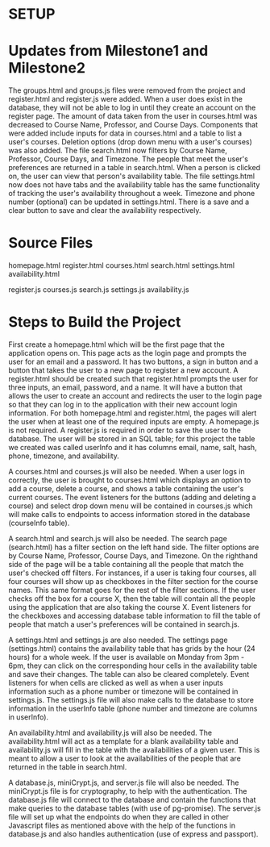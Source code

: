 # SETUP

# Updates from Milestone1 and Milestone2

The groups.html and groups.js files were removed from the project and register.html and register.js were added. When a user does exist in the database, they will not be able to log in until they create an account on the register page. The amount of data taken from the user in courses.html was decreased to Course Name, Professor, and Course Days. Components that were added include inputs for data in courses.html and a table to list a user's courses. Deletion options (drop down menu with a user's courses) was also added. The file search.html now filters by Course Name, Professor, Course Days, and Timezone. The people that meet the user's preferences are returned in a table in search.html. When a person is clicked on, the user can view that person's availability table. The file settings.html now does not have tabs and the availability table has the same functionality of tracking the user's availability throughout a week. Timezone and phone number (optional) can be updated in settings.html. There is a save and a clear button to save and clear the availability respectively.

# Source Files

homepage.html
register.html
courses.html
search.html
settings.html
availability.html

register.js
courses.js
search.js
settings.js
availability.js

# Steps to Build the Project

First create a homepage.html which will be the first page that the application opens on. This page acts as the login page and prompts the user for an email and a password. It has two buttons, a sign in button and a button that takes the user to a new page to register a new account. A register.html should be created such that register.html prompts the user for three inputs, an email, password, and a name. It will have a button that allows the user to create an account and redirects the user to the login page so that they can log in to the application with their new account login information. For both homepage.html and register.html, the pages will alert the user when at least one of the required inputs are empty. A homepage.js is not required. A register.js is required in order to save the user to the database. The user will be stored in an SQL table; for this project the table we created was called userInfo and it has columns email, name, salt, hash, phone, timezone, and availability. 

A courses.html and courses.js will also be needed. When a user logs in correctly, the user is brought to courses.html which displays an option to add a course, delete a course, and shows a table containing the user's current courses. The event listeners for the buttons (adding and deleting a course) and select drop down menu will be contained in courses.js which will make calls to endpoints to access information stored in the database (courseInfo table). 

A search.html and search.js will also be needed. The search page (search.html) has a filter section on the left hand side. The filter options are by Course Name, Professor, Course Days, and Timezone. On the righthand side of the page will be a table containing all the people that match the user's checked off filters. For instances, if a user is taking four courses, all four courses will show up as checkboxes in the filter section for the course names. This same format goes for the rest of the filter sections. If the user checks off the box for a course X, then the table will contain all the people using the application that are also taking the course X. Event listeners for the checkboxes and accessing database table information to fill the table of people that match a user's preferences will be contained in search.js. 

A settings.html and settings.js are also needed. The settings page (settings.html) contains the availability table that has grids by the hour (24 hours) for a whole week. If the user is available on Monday from 3pm - 6pm, they can click on the corresponding hour cells in the availability table and save their changes. The table can also be cleared completely. Event listeners for when cells are clicked as well as when a user inputs information such as a phone number or timezone will be contained in settings.js. The settings.js file will also make calls to the database to store information in the userInfo table (phone number and timezone are columns in userInfo).

An availability.html and availability.js will also be needed. The availability.html will act as a template for a blank availability table and availability.js will fill in the table with the availabilities of a given user. This is meant to allow a user to look at the availabilities of the people that are returned in the table in search.html. 

A database.js, miniCrypt.js, and server.js file will also be needed. The miniCrypt.js file is for cryptography, to help with the authentication. The database.js file will connect to the database and contain the functions that make queries to the database tables (with use of pg-promise). The server.js file will set up what the endpoints do when they are called in other Javascript files as mentioned above with the help of the functions in database.js and also handles authentication (use of express and passport). 
